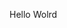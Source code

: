 Hello Wolrd



































































































































































































































































































































































































































































































































































































































































































































































































































































































































































































































































































































































































































































































































































































































































































































































































































































































































































































































































































































































































































































































































































































































































































































































































































































































































































































































































































































































































































































































































































































